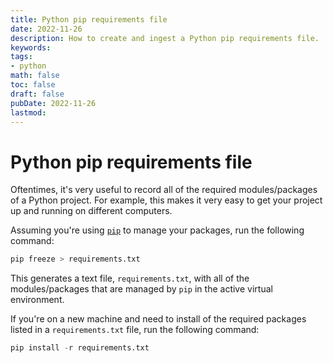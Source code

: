 ```yaml
---
title: Python pip requirements file
date: 2022-11-26
description: How to create and ingest a Python pip requirements file.
keywords:
tags:
- python
math: false
toc: false
draft: false
pubDate: 2022-11-26
lastmod:
---
```


# Python pip requirements file

Oftentimes, it's very useful to record all of the required modules/packages of a Python project. For example, this makes it very easy to get your project up and running on different computers. 

Assuming you're using [`pip`](https://pypi.org/project/pip/) to manage your packages, run the following command:

```python
pip freeze > requirements.txt
```

This generates a text file, `requirements.txt`, with all of the modules/packages that are managed by `pip` in the active virtual environment.

If you're on a new machine and need to install of the required packages listed in a `requirements.txt` file, run the following command:

```python
pip install -r requirements.txt
```
